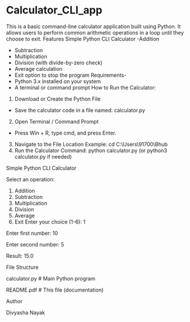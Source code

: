 # Calculator_CLI_app
This is a basic command-line calculator application built using Python. It allows users to perform common arithmetic operations in a loop until they choose to exit.
Features
 Simple Python CLI Calculator
 -Addition
 - Subtraction
 - Multiplication
 - Division (with divide-by-zero check)
 - Average calculation
 - Exit option to stop the program
 Requirements-
 - Python 3.x installed on your system
 - A terminal or command prompt
 How to Run the Calculator:
 1. Download or Create the Python File
   - Save the calculator code in a file named: calculator.py
 2. Open Terminal / Command Prompt
   - Press Win + R, type cmd, and press Enter.
 3. Navigate to the File Location
   Example: cd C:\Users\91700\Bhub
 4. Run the Calculator
   Command: python calculator.py
   (or python3 calculator.py if needed)


 Simple Python CLI Calculator
 
 Select an operation:
 1. Addition
 2. Subtraction
 3. Multiplication
 4. Division
 5. Average
 6. Exit
 Enter your choice (1-6): 1

 Enter first number: 10
 
 Enter second number: 5
 
 Result: 15.0
 
 File Structure
 
 calculator.py    # Main Python program
 
 README.pdf       # This file (documentation)
 
 Author
 
 Divyasha Nayak

